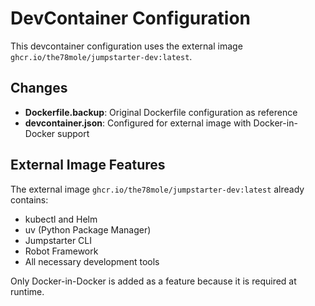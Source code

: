 # DevContainer Configuration

This devcontainer configuration uses the external image `ghcr.io/the78mole/jumpstarter-dev:latest`.

## Changes

- **Dockerfile.backup**: Original Dockerfile configuration as reference
- **devcontainer.json**: Configured for external image with Docker-in-Docker support

## External Image Features

The external image `ghcr.io/the78mole/jumpstarter-dev:latest` already contains:
- kubectl and Helm
- uv (Python Package Manager)
- Jumpstarter CLI
- Robot Framework
- All necessary development tools

Only Docker-in-Docker is added as a feature because it is required at runtime.

